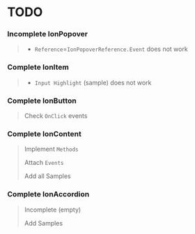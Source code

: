 ﻿# TODO

### Incomplete IonPopover

> * `Reference`=`IonPopoverReference.Event` does not work

### Complete IonItem

> * `Input Highlight` (sample) does not work


### Complete IonButton

> Check `OnClick` events


### Complete IonContent

> Implement `Methods`
> 
> Attach `Events`
> 
> Add all Samples


### Complete IonAccordion

> Incomplete (empty)
>
> Add Samples
